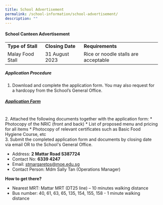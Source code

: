 ```yaml
---
title: School Advertisement
permalink: /school-information/school-advertisement/
description: ""
---
```

#### School Canteen Advertisement


<table>
<tbody><tr>
		<td><b>Type of Stall</b></td>
		<td><b>Closing Date</b></td>
	  <td><b>Requirements</b></td>
</tr>
	<tr>
		<td>Malay Food Stall</td>
		<td>31 August 2023</td>
	  <td>Rice or noodle stalls are acceptable</td>
</tr>
	</tbody></table>
	
##### **Application Procedure** 
	
1. Download and complete the application form. You may also request for a hardcopy from the School’s General Office.
##### [Application Form](/school-information/school-advertisement/smsp-school-canteen-aug-2023.pdf)
<br>
2. Attached the following documents together with the application form:
* Photocopy of the NRIC (front and back)
* List of proposed menu and pricing for all items
* Photocopy of relevant certificates such as Basic Food Hygiene Course, etc
<br>
3. Submit the completed application form and documents by closing date via email OR to the School's General Office.

* Address: **2 Mattar Road S387724**
* Contact No: **6339 4247**
* Email: stmargaretps@moe.edu.sg 
* Contact Person: Mdm Sally Tan (Operations Manager) 

**How to get there?**
* Nearest MRT: Mattar MRT (DT25 line) – 10 minutes walking distance
* Bus number: 40, 61, 63, 65, 135, 154, 155, 158 - 1 minute walking distance


